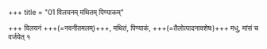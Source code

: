 +++
title = "01 विलयनम् मथितम् पिण्याकम्"

+++
विलयनं +++(=नवनीतमलम्)+++, मथितं, पिण्याकं, +++(=तैलोत्पादनावशेषः)+++ मधु, मांसं च वर्जयेत् १